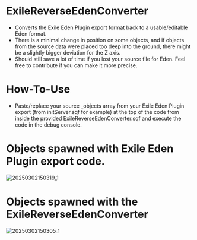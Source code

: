 # ExileReverseEdenConverter

- Converts the Exile Eden Plugin export format back to a usable/editable Eden format.
- There is a minimal change in position on some objects, and if objects from the source data were placed too deep into the ground, there might be a slightly bigger deviation for the Z axis.
- Should still save a lot of time if you lost your source file for Eden. Feel free to contribute if you can make it more precise.

# How-To-Use
- Paste/replace your source _objects array from your Exile Eden Plugin export (from initServer.sqf for example) at the top of the code from inside the provided ExileReverseEdenConverter.sqf and execute the code in the debug console.

# Objects spawned with Exile Eden Plugin export code.
![20250302150319_1](https://github.com/user-attachments/assets/94fe35bc-7434-4de0-b351-a885c6702df3)

# Objects spawned with the ExileReverseEdenConverter
![20250302150305_1](https://github.com/user-attachments/assets/0a0eddc5-eda8-4015-8f90-1a72613cdfd9)
